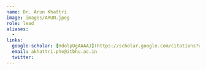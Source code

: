 ```yaml
---
name: Dr. Arun Khattri
image: images/ARUN.jpeg
role: lead
aliases:
  - 
links:
  google-scholar: [HdolpOgAAAAJ](https://scholar.google.com/citations?user=FSVgYkQAAAAJ&hl=en)
  email: akhattri.phe@itbhu.ac.in
  twitter:
---
```

